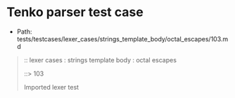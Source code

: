 # Tenko parser test case

- Path: tests/testcases/lexer_cases/strings_template_body/octal_escapes/103.md

> :: lexer cases : strings template body : octal escapes
>
> ::> 103
>
> Imported lexer test
>
> <template body> ZeroToThreeOctalDigit OctalDigit OctalDigit (end of string)

## Input

`````js
`${"-->"}\210${"<--"}`
`````

## Output

_Note: the whole output block is auto-generated. Manual changes will be overwritten!_

Below follow outputs in four parsing modes: sloppy mode, strict mode script goal, module goal, web compat mode (always sloppy).

Note that the output parts are auto-generated by the test runner to reflect actual result.

### Sloppy mode

Parsed with script goal and as if the code did not start with strict mode header.

`````
throws: Parser error!
  Template contained an illegal escape, these are only allowed in _tagged_ templates in >=ES2018

`${"-->"}\210${"<--"}`
        ^------- error
`````

### Strict mode

Parsed with script goal but as if it was starting with `"use strict"` at the top.

_Output same as sloppy mode._

### Module goal

Parsed with the module goal.

_Output same as sloppy mode._

### Web compat mode

Parsed in sloppy script mode but with the web compat flag enabled.

_Output same as sloppy mode._
